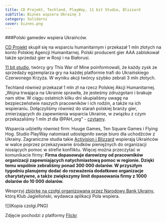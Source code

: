 ```yaml
---
title: CD Projekt, Techland, PlayWay, 11 bit Studio, Blizzard
subTitle: Biznes wspiera Ukrainę 3
category: Solidarni
cover: biznes.png
---
```


###Polski gamedev wspiera Ukraińców.

[CD Projekt](https://www.linkedin.com/company/cd-projekt-red/posts/?feedView=all) skupił się na wsparciu humanitarnym i przekazał 1 mln złotych na konto Polskiej Agencji Humanitarnej. Polski producent gier AAA zablokował także sprzedaż gier w Rosji i na Białorusi.

[11 bit studio](https://twitter.com/11bitstudios/status/1499459748097409033?ref_src=twsrc%5Egoogle%7Ctwcamp%5Eserp%7Ctwgr%5Etweet), twórcy gry This War of Mine poinformowali, że każdy zysk ze sprzedaży egzemplarza gry na każdej platformie trafi do Ukraińskiego Czerwonego Krzyża. W wyniku akcji twórcy szybko zebrali 3 mln złotych.

Techland również przekazał 1 mln zł na rzecz Polskiej Akcji Humanitarnej. „Wojna trwająca na Ukrainie sprawiła, że jesteśmy zdruzgotani i brakuje nam słów. W ciągu ostatnich kilku dni skupialiśmy uwagę na bezpieczeństwie naszych pracowników i ich rodzin, a także na ich wspieraniu. Dołączyliśmy również do starań polskiej branży gier, zmierzających do zapewnienia wsparcia Ukrainie, w związku z czym przekazaliśmy 1 mln zł dla @PAH_org” - [czytamy](https://polygamia.pl/techland-okazuje-solidarnosc-z-ukraina-przekazuje-1-mln-zl,6741860037610464a).

Wsparcia udzieliły również firm: Huuge Games, Ten Square Games i Flying Hog. Studio PlayWay natomiast udostępniło swoje biuro dla uchodźców z Ukrainy.
Zagraniczne studia takie [Activision i Blizzard](https://activisionblizzard.com/newsroom/2022/03/supporting-the-ukrainian-people) wspierają Ukraińców w walce poprzez przekazywanie środków pieniężnych do organizacji niosiących pomoc w strefie konfliktu. Więcej można przeczytać w komunikacie firmy: **Firma dopasowuje darowizny od pracowników organizacji zapewniających natychmiastową pomoc w regionie. Dzięki temu wspólnie zebraliśmy ponad 300 000 dolarów. W przyszłym tygodniu planujemy dodać do rozważenia dodatkowe organizacje charytatywne, a także zwiększymy limit dopasowania firmy z 1000 dolarów do 10 000 dolarów.**

Wesprzyj [zbiórkę na czołgi organizowaną przez Narodowy Bank Ukrainy](https://klubjagiellonski.pl/wesprzyj-ukrainska-armie/), którą Klub Jagielloński, wydawca aplikacji Pola wspiera.

![](Kopia czolgi.PNG)

Zdjęcie pochodzi z platformy [Flickr](https://www.flickr.com/)
